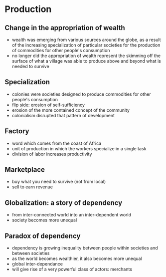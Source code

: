# Production

## Change in the appropriation of wealth
* wealth was emerging from various sources around the globe, as a result of the increasing specialization of particular societies for the production of commodities for other people's consumption
* no longer did the appropriation of wealth represent the skimming off the surface of what a village was able to produce above and beyond what is needed to survive

## Specialization
* colonies were societies designed to produce commodities for other people's consumption
* flip side: erosion of self-sufficiency
* erosion of the more contained concept of the community
* colonialism disrupted that pattern of development

## Factory
* word which comes from the coast of Africa
* unit of production in which the workers specialize in a single task
* division of labor increases productivity

## Marketplace
* buy what you need to survive (not from local)
* sell to earn revenue

## Globalization: a story of dependency
* from inter-connected world into an inter-dependent world
* society becomes more unequal

## Paradox of dependency
* dependency is growing inequality between people within societies and between societies
* as the world becomes wealthier, it also becomes more unequal
* global inter-dependance
* will give rise of a very powerful class of actors: merchants